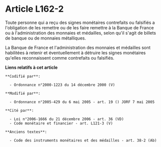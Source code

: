 # Article L162-2

Toute personne qui a reçu des signes monétaires contrefaits ou falsifiés a l'obligation de les remettre ou de les faire
remettre à la Banque de France ou à l'administration des monnaies et médailles, selon qu'il s'agit de billets de banque ou de
monnaies métalliques.

La Banque de France et l'administration des monnaies et médailles sont habilitées à retenir et éventuellement à détruire les
signes monétaires qu'elles reconnaissent comme contrefaits ou falsifiés.

**Liens relatifs à cet article**

	**Codifié par**:

	  - Ordonnance n°2000-1223 du 14 décembre 2000 (V)

	**Modifié par**:

	  - Ordonnance n°2005-429 du 6 mai 2005 - art. 19 () JORF 7 mai 2005

	**Cité par**:

	  - Loi n°2006-1666 du 21 décembre 2006 - art. 36 (VD)
	  - Code monétaire et financier - art. L121-3 (V)

	**Anciens textes**:

	  - Code des instruments monétaires et des médailles - art. 38-2 (Ab)
